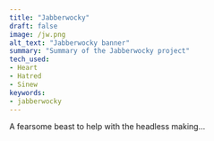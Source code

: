 ```yaml
---
title: "Jabberwocky"
draft: false
image: /jw.png
alt_text: "Jabberwocky banner"
summary: "Summary of the Jabberwocky project"
tech_used:
- Heart
- Hatred
- Sinew
keywords:
- jabberwocky
---
```


A fearsome beast to help with the headless making...
